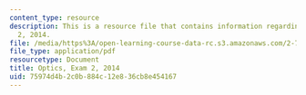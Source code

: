 ```yaml
---
content_type: resource
description: This is a resource file that contains information regarding optics exam
  2, 2014.
file: /media/https%3A/open-learning-course-data-rc.s3.amazonaws.com/2-71-optics-spring-2014/75974d4b2c0b884c12e836cb8e454167_MIT2_71S14_s14_quiz2.pdf
file_type: application/pdf
resourcetype: Document
title: Optics, Exam 2, 2014
uid: 75974d4b-2c0b-884c-12e8-36cb8e454167
---
```

